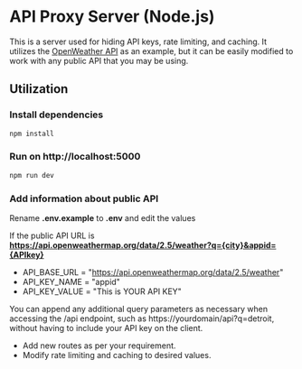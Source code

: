 # API Proxy Server (Node.js)

This is a server used for hiding API keys, rate limiting, and caching. It utilizes the [OpenWeather API](https://openweathermap.org/api) as an example, but it can be easily modified to work with any public API that you may be using.

## Utilization

### Install dependencies

```bash
npm install
```

### Run on http://localhost:5000

```bash
npm run dev
```

### Add information about public API

Rename **.env.example** to **.env** and edit the values

If the public API URL is **https://api.openweathermap.org/data/2.5/weather?q={city}&appid={APIkey}**

- API_BASE_URL = "https://api.openweathermap.org/data/2.5/weather"
- API_KEY_NAME = "appid"
- API_KEY_VALUE = "This is YOUR API KEY"

You can append any additional query parameters as necessary when accessing the /api endpoint, such as https://yourdomain/api?q=detroit, without having to include your API key on the client.

- Add new routes as per your requirement.
- Modify rate limiting and caching to desired values.
